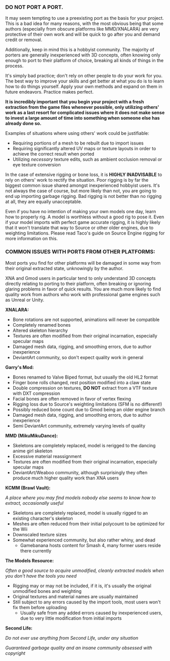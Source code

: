 ### DO NOT PORT A PORT.

It may seem tempting to use a preexisting port as the basis for your project. This is a bad idea for many reasons, with the most obvious being that some authors (especially from obscure platforms like MMD/XNALARA) are very protective of their own work and will be quick to go after you and demand credit or removal.

Additionally, keep in mind this is a hobbyist community. The majority of porters are generally inexperienced with 3D concepts, often knowing only enough to port to their platform of choice, breaking all kinds of things in the process.

It's simply bad practice; don't rely on other people to do your work for you. The best way to improve your skills and get better at what you do is to learn how to do things yourself. Apply your own methods and expand on them in future endeavors.
Practice makes perfect.

**It is incredibly important that you begin your project with a fresh extraction from the game files whenever possible, only utilizing others' work as a last resort for complicated issues where it does not make sense to invest a large amount of time into something when someone else has already done so.**

Examples of situations where using others' work could be justifiable:

* Requiring portions of a mesh to be rebuilt due to import issues
* Requiring significantly altered UV maps or texture layouts in order to achieve the correct result when ported
* Utilizing _necessary_ texture edits, such as ambient occlusion removal or eye texture conversion

In the case of extensive rigging or bone loss, it is **HIGHLY INADVISABLE** to rely on others' work to rectify the situation.
Poor rigging is by far the biggest common issue shared amongst inexperienced hobbyist users. It's not always the case of course, but more likely than not, you are going to end up importing garbage rigging.
Bad rigging is not better than no rigging at all, they are equally unacceptable.

Even if you have no intention of making your own models one day, learn how to properly rig. A model is worthless without a good rig to pose it. Even if your model imports with perfect game accurate rigging, it is highly likely that it won't translate that way to Source or other older engines, due to weighting limitations. Please read Taco's guide on Source Engine rigging for more information on this.

### COMMON ISSUES WITH PORTS FROM OTHER PLATFORMS:

Most ports you find for other platforms will be damaged in some way from their original extracted state, unknowingly by the author.

XNA and Gmod users in particular tend to only understand 3D concepts directly relating to porting to their platform, often breaking or ignoring glaring problems in favor of quick results. You are much more likely to find quality work from authors who work with professional game engines such as Unreal or Unity.

**XNALARA:**
* Bone rotations are not supported, animations will never be compatible
* Completely renamed bones
* Altered skeleton hierarchy
* Textures are often modified from their original incarnation, especially specular maps
* Damaged mesh data, rigging, and smoothing errors, due to author inexperience
* DeviantArt community, so don't expect quality work in general

**Garry's Mod:**
* Bones renamed to Valve Biped format, but usually the old HL2 format
* Finger bone rolls changed, rest position modified into a claw state
* Double compression on textures, **DO NOT** extract from a VTF texture with DXT compression
* Facial bones are often removed in favor of vertex flexing
* Rigging loss due to Source's weighting limitations (SFM is no different!)
* Possibly reduced bone count due to Gmod being an older engine branch
* Damaged mesh data, rigging, and smoothing errors, due to author inexperience
* Semi DeviantArt community, extremely varying levels of quality

**MMD (MikuMikuDance):**
* Skeletons are completely replaced, model is rerigged to the dancing anime girl skeleton
* Excessive material reassignment
* Textures are often modified from their original incarnation, especially specular maps
* DeviantArt/Weaboo community, although surprisingly they often produce much higher quality work than XNA users

**KCMM (Brawl Vault):**

_A place where you may find models nobody else seems to know how to extract, occasionally useful_

* Skeletons are completely replaced, model is usually rigged to an existing character's skeleton
* Meshes are often reduced from their initial polycount to be optimized for the Wii
* Downscaled texture sizes
* Somewhat experienced community, but also rather whiny, and dead
  * Gamebanana hosts content for Smash 4, many former users reside there currently

**The Models Resource:**

_Often a good source to acquire unmodified, cleanly extracted models when you don't have the tools you need_

* Rigging may or may not be included, if it is, it's usually the original unmodified bones and weighting
* Original textures and material names are usually maintained
* Still subject to any errors caused by the import tools, most users won't fix them before uploading
  * Usually safe from any added errors caused by inexperienced users, due to very little modification from initial imports

**Second Life:**

_Do not ever use anything from Second Life, under any situation_

_Guaranteed garbage quality and an insane community obsessed with copyright_
